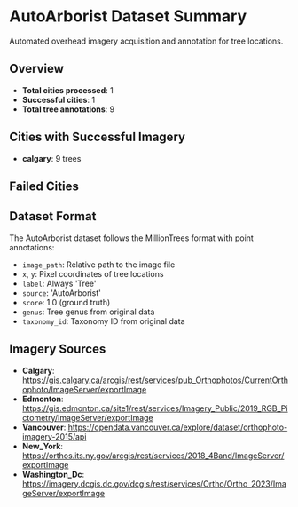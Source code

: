 # AutoArborist Dataset Summary

Automated overhead imagery acquisition and annotation for tree locations.

## Overview

- **Total cities processed**: 1
- **Successful cities**: 1
- **Total tree annotations**: 9

## Cities with Successful Imagery

- **calgary**: 9 trees

## Failed Cities


## Dataset Format

The AutoArborist dataset follows the MillionTrees format with point annotations:

- `image_path`: Relative path to the image file
- `x`, `y`: Pixel coordinates of tree locations
- `label`: Always 'Tree'
- `source`: 'AutoArborist'
- `score`: 1.0 (ground truth)
- `genus`: Tree genus from original data
- `taxonomy_id`: Taxonomy ID from original data

## Imagery Sources

- **Calgary**: https://gis.calgary.ca/arcgis/rest/services/pub_Orthophotos/CurrentOrthophoto/ImageServer/exportImage
- **Edmonton**: https://gis.edmonton.ca/site1/rest/services/Imagery_Public/2019_RGB_Pictometry/ImageServer/exportImage
- **Vancouver**: https://opendata.vancouver.ca/explore/dataset/orthophoto-imagery-2015/api
- **New_York**: https://orthos.its.ny.gov/arcgis/rest/services/2018_4Band/ImageServer/exportImage
- **Washington_Dc**: https://imagery.dcgis.dc.gov/dcgis/rest/services/Ortho/Ortho_2023/ImageServer/exportImage

